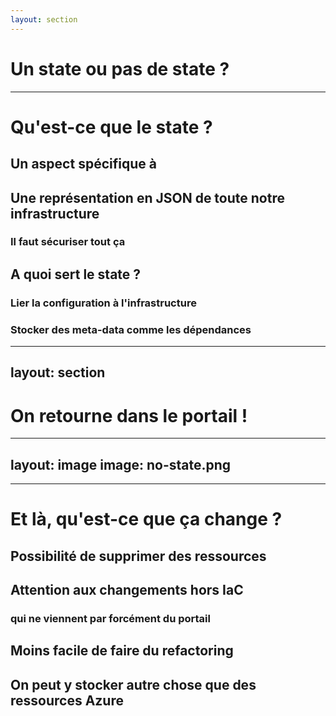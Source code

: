 ```yaml
---
layout: section
---
```


# Un state ou pas de state ?

---

# Qu'est-ce que le state ?

<v-clicks>

## Un aspect spécifique à <logos-terraform-icon />

## Une représentation en JSON de toute notre infrastructure 
### Il faut sécuriser tout ça <twemoji-face-screaming-in-fear />

## A quoi sert le state ?
### Lier la configuration à l'infrastructure
### Stocker des meta-data comme les dépendances

</v-clicks>

---
layout: section
---

# On retourne dans le portail !

---
layout: image
image: no-state.png
---

---

# Et là, qu'est-ce que ça change ?

<v-clicks>

## Possibilité de supprimer des ressources

## Attention aux changements hors IaC <twemoji-warning />  
### qui ne viennent par forcément du portail <twemoji-face-with-monocle />

## Moins facile de faire du refactoring

## On peut y stocker autre chose que des ressources Azure

</v-clicks>
